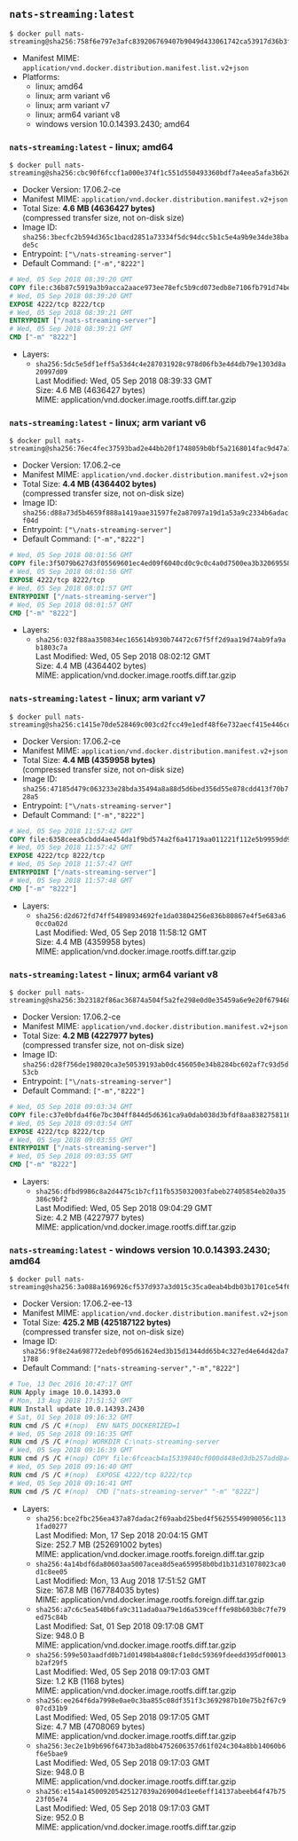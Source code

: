 ## `nats-streaming:latest`

```console
$ docker pull nats-streaming@sha256:758f6e797e3afc839206769407b9049d433061742ca53917d36b3f181014520f
```

-	Manifest MIME: `application/vnd.docker.distribution.manifest.list.v2+json`
-	Platforms:
	-	linux; amd64
	-	linux; arm variant v6
	-	linux; arm variant v7
	-	linux; arm64 variant v8
	-	windows version 10.0.14393.2430; amd64

### `nats-streaming:latest` - linux; amd64

```console
$ docker pull nats-streaming@sha256:cbc90f6fccf1a000e374f1c551d550493360bdf7a4eea5afa3b626243b4e94a4
```

-	Docker Version: 17.06.2-ce
-	Manifest MIME: `application/vnd.docker.distribution.manifest.v2+json`
-	Total Size: **4.6 MB (4636427 bytes)**  
	(compressed transfer size, not on-disk size)
-	Image ID: `sha256:3becfc2b594d365c1bacd2851a73334f5dc94dcc5b1c5e4a9b9e34de38bade5c`
-	Entrypoint: `["\/nats-streaming-server"]`
-	Default Command: `["-m","8222"]`

```dockerfile
# Wed, 05 Sep 2018 08:39:20 GMT
COPY file:c36b87c5919a3b9acca2aace973ee78efc5b9cd073edb8e7106fb791d74be33f in /nats-streaming-server 
# Wed, 05 Sep 2018 08:39:20 GMT
EXPOSE 4222/tcp 8222/tcp
# Wed, 05 Sep 2018 08:39:21 GMT
ENTRYPOINT ["/nats-streaming-server"]
# Wed, 05 Sep 2018 08:39:21 GMT
CMD ["-m" "8222"]
```

-	Layers:
	-	`sha256:5dc5e5df1eff5a53d4c4e287031928c978d06fb3e4d4db79e1303d8a20997d09`  
		Last Modified: Wed, 05 Sep 2018 08:39:33 GMT  
		Size: 4.6 MB (4636427 bytes)  
		MIME: application/vnd.docker.image.rootfs.diff.tar.gzip

### `nats-streaming:latest` - linux; arm variant v6

```console
$ docker pull nats-streaming@sha256:76ec4fec37593bad2e44bb20f1748059b0bf5a2168014fac9d47a1ebfa286949
```

-	Docker Version: 17.06.2-ce
-	Manifest MIME: `application/vnd.docker.distribution.manifest.v2+json`
-	Total Size: **4.4 MB (4364402 bytes)**  
	(compressed transfer size, not on-disk size)
-	Image ID: `sha256:d88a73d5b4659f888a1419aae31597fe2a87097a19d1a53a9c2334b6adacf04d`
-	Entrypoint: `["\/nats-streaming-server"]`
-	Default Command: `["-m","8222"]`

```dockerfile
# Wed, 05 Sep 2018 08:01:56 GMT
COPY file:3f5079b627d3f05569601ec4ed09f6040cd0c9c0c4a0d7500ea3b320695580e5 in /nats-streaming-server 
# Wed, 05 Sep 2018 08:01:56 GMT
EXPOSE 4222/tcp 8222/tcp
# Wed, 05 Sep 2018 08:01:57 GMT
ENTRYPOINT ["/nats-streaming-server"]
# Wed, 05 Sep 2018 08:01:57 GMT
CMD ["-m" "8222"]
```

-	Layers:
	-	`sha256:032f88aa350834ec165614b930b74472c67f5ff2d9aa19d74ab9fa9ab1803c7a`  
		Last Modified: Wed, 05 Sep 2018 08:02:12 GMT  
		Size: 4.4 MB (4364402 bytes)  
		MIME: application/vnd.docker.image.rootfs.diff.tar.gzip

### `nats-streaming:latest` - linux; arm variant v7

```console
$ docker pull nats-streaming@sha256:c1415e70de528469c003cd2fcc49e1edf48f6e732aecf415e446cebee28e7d83
```

-	Docker Version: 17.06.2-ce
-	Manifest MIME: `application/vnd.docker.distribution.manifest.v2+json`
-	Total Size: **4.4 MB (4359958 bytes)**  
	(compressed transfer size, not on-disk size)
-	Image ID: `sha256:47185d479c063233e28bda35494a8a88d5d6bed356d55e878cdd413f70b728a5`
-	Entrypoint: `["\/nats-streaming-server"]`
-	Default Command: `["-m","8222"]`

```dockerfile
# Wed, 05 Sep 2018 11:57:42 GMT
COPY file:6358ceea5cbdd4ae454da1f9bd574a2f6a41719aa011221f112e5b9959dd9fec in /nats-streaming-server 
# Wed, 05 Sep 2018 11:57:42 GMT
EXPOSE 4222/tcp 8222/tcp
# Wed, 05 Sep 2018 11:57:47 GMT
ENTRYPOINT ["/nats-streaming-server"]
# Wed, 05 Sep 2018 11:57:48 GMT
CMD ["-m" "8222"]
```

-	Layers:
	-	`sha256:d2d672fd74ff54898934692fe1da03804256e836b80867e4f5e683a60cc0a02d`  
		Last Modified: Wed, 05 Sep 2018 11:58:12 GMT  
		Size: 4.4 MB (4359958 bytes)  
		MIME: application/vnd.docker.image.rootfs.diff.tar.gzip

### `nats-streaming:latest` - linux; arm64 variant v8

```console
$ docker pull nats-streaming@sha256:3b23182f86ac36874a504f5a2fe298e0d0e35459a6e9e20f679468c39e920e0e
```

-	Docker Version: 17.06.2-ce
-	Manifest MIME: `application/vnd.docker.distribution.manifest.v2+json`
-	Total Size: **4.2 MB (4227977 bytes)**  
	(compressed transfer size, not on-disk size)
-	Image ID: `sha256:d28f756de198020ca3e50539193ab0dc456050e34b8284bc602af7c93d5d53cb`
-	Entrypoint: `["\/nats-streaming-server"]`
-	Default Command: `["-m","8222"]`

```dockerfile
# Wed, 05 Sep 2018 09:03:34 GMT
COPY file:c37e0bfda4f6e7bc304ff844d5d6361ca9a0dab038d3bfdf8aa8382758116dbd in /nats-streaming-server 
# Wed, 05 Sep 2018 09:03:54 GMT
EXPOSE 4222/tcp 8222/tcp
# Wed, 05 Sep 2018 09:03:55 GMT
ENTRYPOINT ["/nats-streaming-server"]
# Wed, 05 Sep 2018 09:03:55 GMT
CMD ["-m" "8222"]
```

-	Layers:
	-	`sha256:dfbd9986c8a2d4475c1b7cf11fb535032003fabeb27405854eb20a35386c9bf2`  
		Last Modified: Wed, 05 Sep 2018 09:04:29 GMT  
		Size: 4.2 MB (4227977 bytes)  
		MIME: application/vnd.docker.image.rootfs.diff.tar.gzip

### `nats-streaming:latest` - windows version 10.0.14393.2430; amd64

```console
$ docker pull nats-streaming@sha256:3a088a1696926cf537d937a3d015c35ca0eab4bdb03b1701ce54f62789945a1f
```

-	Docker Version: 17.06.2-ee-13
-	Manifest MIME: `application/vnd.docker.distribution.manifest.v2+json`
-	Total Size: **425.2 MB (425187122 bytes)**  
	(compressed transfer size, not on-disk size)
-	Image ID: `sha256:9f8e24a698772edebf095d61624ed3b15d1344dd65b4c327ed4e64d42da71788`
-	Default Command: `["nats-streaming-server","-m","8222"]`

```dockerfile
# Tue, 13 Dec 2016 10:47:17 GMT
RUN Apply image 10.0.14393.0
# Mon, 13 Aug 2018 17:51:52 GMT
RUN Install update 10.0.14393.2430
# Sat, 01 Sep 2018 09:16:32 GMT
RUN cmd /S /C #(nop)  ENV NATS_DOCKERIZED=1
# Wed, 05 Sep 2018 09:16:35 GMT
RUN cmd /S /C #(nop) WORKDIR C:\nats-streaming-server
# Wed, 05 Sep 2018 09:16:39 GMT
RUN cmd /S /C #(nop) COPY file:6fceacb4a15339840cf000d448e03db257add8a4e5daf67cfcafa881a6bcc60e in nats-streaming-server.exe 
# Wed, 05 Sep 2018 09:16:40 GMT
RUN cmd /S /C #(nop)  EXPOSE 4222/tcp 8222/tcp
# Wed, 05 Sep 2018 09:16:41 GMT
RUN cmd /S /C #(nop)  CMD ["nats-streaming-server" "-m" "8222"]
```

-	Layers:
	-	`sha256:bce2fbc256ea437a87dadac2f69aabd25bed4f56255549090056c1131fad0277`  
		Last Modified: Mon, 17 Sep 2018 20:04:15 GMT  
		Size: 252.7 MB (252691002 bytes)  
		MIME: application/vnd.docker.image.rootfs.foreign.diff.tar.gzip
	-	`sha256:4a14bdf6da80603aa5007acea8d5ea659958b0bd1b31d31078023ca0d1c8ee05`  
		Last Modified: Mon, 13 Aug 2018 17:51:52 GMT  
		Size: 167.8 MB (167784035 bytes)  
		MIME: application/vnd.docker.image.rootfs.foreign.diff.tar.gzip
	-	`sha256:a7c6c5ea540b6fa9c311ada0aa79e1d6a539cefffe98b603b8c7fe79ed75c84b`  
		Last Modified: Sat, 01 Sep 2018 09:17:08 GMT  
		Size: 948.0 B  
		MIME: application/vnd.docker.image.rootfs.diff.tar.gzip
	-	`sha256:599e503aadfd0b71d01498b4a808cf1e8dc59369fdeedd395df00013b2af29f5`  
		Last Modified: Wed, 05 Sep 2018 09:17:03 GMT  
		Size: 1.2 KB (1168 bytes)  
		MIME: application/vnd.docker.image.rootfs.diff.tar.gzip
	-	`sha256:ee264f6da7998e0ae0c3ba855c08df351f3c3692987b10e75b2f67c907cd31b9`  
		Last Modified: Wed, 05 Sep 2018 09:17:05 GMT  
		Size: 4.7 MB (4708069 bytes)  
		MIME: application/vnd.docker.image.rootfs.diff.tar.gzip
	-	`sha256:3ec2e1b9b696f6473b3ad8bb4752606357d61f024c304a8bb14060b6f6e5bae9`  
		Last Modified: Wed, 05 Sep 2018 09:17:03 GMT  
		Size: 948.0 B  
		MIME: application/vnd.docker.image.rootfs.diff.tar.gzip
	-	`sha256:e154a145009205425127039a269004d1ee6eff14137abeeb64f47b7523f05e74`  
		Last Modified: Wed, 05 Sep 2018 09:17:03 GMT  
		Size: 952.0 B  
		MIME: application/vnd.docker.image.rootfs.diff.tar.gzip
